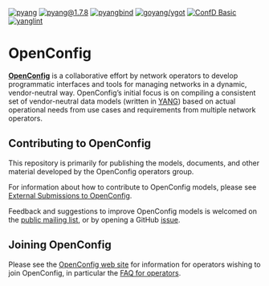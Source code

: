 [![pyang](https://storage.googleapis.com/artifacts.disco-idea-817.appspot.com/compatibility-badges/openconfig-public:pyang.svg)](https://storage.googleapis.com/artifacts.disco-idea-817.appspot.com/compatibility-badges/openconfig-public:pyang.html)
[![pyang@1.7.8](https://storage.googleapis.com/artifacts.disco-idea-817.appspot.com/compatibility-badges/openconfig-public:pyang@1.7.8.svg)](https://storage.googleapis.com/artifacts.disco-idea-817.appspot.com/compatibility-badges/openconfig-public:pyang@1.7.8.html)
[![pyangbind](https://storage.googleapis.com/artifacts.disco-idea-817.appspot.com/compatibility-badges/openconfig-public:pyangbind.svg)](https://storage.googleapis.com/artifacts.disco-idea-817.appspot.com/compatibility-badges/openconfig-public:pyangbind.html)
[![goyang/ygot](https://storage.googleapis.com/artifacts.disco-idea-817.appspot.com/compatibility-badges/openconfig-public:goyang-ygot.svg)](https://storage.googleapis.com/artifacts.disco-idea-817.appspot.com/compatibility-badges/openconfig-public:goyang-ygot.html)
[![ConfD Basic](https://storage.googleapis.com/artifacts.disco-idea-817.appspot.com/compatibility-badges/openconfig-public:confd.svg)](https://storage.googleapis.com/artifacts.disco-idea-817.appspot.com/compatibility-badges/openconfig-public:confd.html)
[![yanglint](https://storage.googleapis.com/artifacts.disco-idea-817.appspot.com/compatibility-badges/openconfig-public:yanglint.svg)](https://storage.googleapis.com/artifacts.disco-idea-817.appspot.com/compatibility-badges/openconfig-public:yanglint.html)

# OpenConfig

[**OpenConfig**](http://www.openconfig.net) is a collaborative effort by network
operators to develop programmatic interfaces and tools for managing networks in
a dynamic, vendor-neutral way.  OpenConfig’s initial focus is on compiling a
consistent set of vendor-neutral data models (written in
[YANG](http://datatracker.ietf.org/doc/rfc6020/)) based on actual operational
needs from use cases and requirements from multiple network operators.

## Contributing to OpenConfig

This repository is primarily for publishing the models, documents, and other
material developed by the OpenConfig operators group.

For information about how to contribute to OpenConfig models, please
see [External Submissions to OpenConfig](doc/external-contributions-guide.md).

Feedback and suggestions to improve OpenConfig models is welcomed on the
[public mailing list](https://groups.google.com/forum/?hl=en#!forum/netopenconfig),
or by opening a GitHub [issue](https://github.com/openconfig/public/issues).

## Joining OpenConfig

Please see the [OpenConfig web site](http://www.openconfig.net) for information
for operators wishing to join OpenConfig, in particular the
[FAQ for operators](http://openconfig.net/docs/faq-for-operators/).

